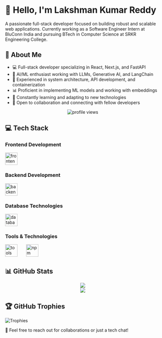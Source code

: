 # 👋 Hello, I'm Lakshman Kumar Reddy

A passionate full-stack developer focused on building robust and scalable web applications. Currently working as a Software Engineer Intern at BluConn India and pursuing BTech in Computer Science at SRKR Engineering College.

## 🚀 About Me

- 💻 Full-stack developer specializing in React, Next.js, and FastAPI
- 🤖 AI/ML enthusiast working with LLMs, Generative AI, and LangChain
- 🔧 Experienced in system architecture, API development, and containerization
- 📊 Proficient in implementing ML models and working with embeddings
- 🌱 Constantly learning and adapting to new technologies
- 🤝 Open to collaboration and connecting with fellow developers

<div align="center">
  <img src="https://komarev.com/ghpvc/?username=lakshman7781&label=Profile%20views&color=0e75b6&style=flat" alt="profile views" />
</div>

## 💻 Tech Stack

### Frontend Development
<div align="left">
  <img src="https://skillicons.dev/icons?i=nextjs,react,js,ts,html,css,tailwind,materialui,bootstrap" height="40" alt="frontend stack"/>
</div>

### Backend Development
<div align="left">
  <img src="https://skillicons.dev/icons?i=py,express,java,php,c" height="40" alt="backend stack"/>
</div>

### Database Technologies
<div align="left">
  <img src="https://skillicons.dev/icons?i=postgres,mysql,mongodb" height="40" alt="database stack"/>
</div>

### Tools & Technologies
<div align="left">
  <img src="https://skillicons.dev/icons?i=git,docker,postman,vercel" height="40" alt="tools stack"/>
  <img width="20" />
  <img src="https://cdn.jsdelivr.net/gh/devicons/devicon/icons/npm/npm-original-wordmark.svg" height="40" alt="npm logo"/>
</div>

## 📊 GitHub Stats

<div align="center">

![](https://github-readme-stats.vercel.app/api?username=lakshman7781&theme=tokyonight&hide_border=true&include_all_commits=true&count_private=true)<br/>
![](https://github-readme-streak-stats.herokuapp.com/?user=lakshman7781&theme=tokyonight&hide_border=true)<br/>

</div>

## 🏆 GitHub Trophies

![Trophies](https://github-profile-trophy.vercel.app/?username=lakshman7781&theme=tokyonight&no-frame=true&no-bg=false&margin-w=4)


💬 Feel free to reach out for collaborations or just a tech chat!
